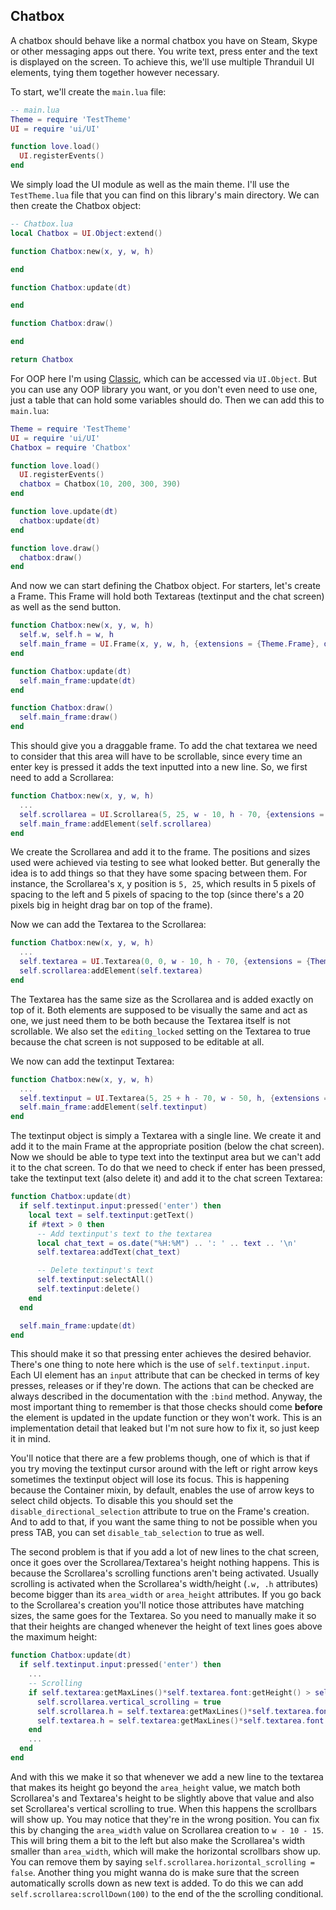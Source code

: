## Chatbox

A chatbox should behave like a normal chatbox you have on Steam, Skype or other messaging apps out there. You write text, press enter and the text is displayed on the screen. To achieve this, we'll use multiple Thranduil UI elements, tying them together however necessary.

To start, we'll create the `main.lua` file:

```lua
-- main.lua
Theme = require 'TestTheme'
UI = require 'ui/UI'

function love.load()
  UI.registerEvents()
end
```

We simply load the UI module as well as the main theme. I'll use the `TestTheme.lua` file that you can find on this library's main directory. We can then create the Chatbox object:

```lua
-- Chatbox.lua
local Chatbox = UI.Object:extend()

function Chatbox:new(x, y, w, h)

end

function Chatbox:update(dt)

end

function Chatbox:draw()

end

return Chatbox
```

For OOP here I'm using [Classic](https://github.com/rxi/classic/), which can be accessed via `UI.Object`. But you can use any OOP library you want, or you don't even need to use one, just a table that can hold some variables should do. Then we can add this to `main.lua`:

```lua
Theme = require 'TestTheme'
UI = require 'ui/UI'
Chatbox = require 'Chatbox'

function love.load()
  UI.registerEvents()
  chatbox = Chatbox(10, 200, 300, 390)
end

function love.update(dt)
  chatbox:update(dt)
end

function love.draw()
  chatbox:draw()
end
```

And now we can start defining the Chatbox object. For starters, let's create a Frame. This Frame will hold both Textareas (textinput and the chat screen) as well as the send button.

```lua
function Chatbox:new(x, y, w, h)
  self.w, self.h = w, h
  self.main_frame = UI.Frame(x, y, w, h, {extensions = {Theme.Frame}, draggable = true, drag_margin = 20})
end

function Chatbox:update(dt)
  self.main_frame:update(dt)
end

function Chatbox:draw()
  self.main_frame:draw()
end
```

This should give you a draggable frame. To add the chat textarea we need to consider that this area will have to be scrollable, since every time an enter key is pressed it adds the text inputted into a new line. So, we first need to add a Scrollarea:

```lua
function Chatbox:new(x, y, w, h)
  ...
  self.scrollarea = UI.Scrollarea(5, 25, w - 10, h - 70, {extensions = {Theme.Scrollarea}, scrollbar_button_extensions = {Theme.Button}, area_width = w - 10, area_height = h - 70, show_scrollbars = true})
  self.main_frame:addElement(self.scrollarea)
end
```

We create the Scrollarea and add it to the frame. The positions and sizes used were achieved via testing to see what looked better. But generally the idea is to add things so that they have some spacing between them. For instance, the Scrollarea's x, y position is `5, 25`, which results in 5 pixels of spacing to the left and 5 pixels of spacing to the top (since there's a 20 pixels big in height drag bar on top of the frame).

Now we can add the Textarea to the Scrollarea:

```lua
function Chatbox:new(x, y, w, h)
  ...
  self.textarea = UI.Textarea(0, 0, w - 10, h - 70, {extensions = {Theme.Textarea}, text_margin = 5, editing_locked = true})
  self.scrollarea:addElement(self.textarea)
end
```

The Textarea has the same size as the Scrollarea and is added exactly on top of it. Both elements are supposed to be visually the same and act as one, we just need them to be both because the Textarea itself is not scrollable. We also set the `editing_locked` setting on the Textarea to true because the chat screen is not supposed to be editable at all.

We now can add the textinput Textarea:

```lua
function Chatbox:new(x, y, w, h)
  ...
  self.textinput = UI.Textarea(5, 25 + h - 70, w - 50, h, {extensions = {Theme.Textarea}, single_line = true, text_margin = 4})
  self.main_frame:addElement(self.textinput)
end
```

The textinput object is simply a Textarea with a single line. We create it and add it to the main Frame at the appropriate position (below the chat screen). Now we should be able to type text into the textinput area but we can't add it to the chat screen. To do that we need to check if enter has been pressed, take the textinput text (also delete it) and add it to the chat screen Textarea:

```lua
function Chatbox:update(dt)
  if self.textinput.input:pressed('enter') then
    local text = self.textinput:getText()
    if #text > 0 then
      -- Add textinput's text to the textarea
      local chat_text = os.date("%H:%M") .. ': ' .. text .. '\n'
      self.textarea:addText(chat_text)

      -- Delete textinput's text
      self.textinput:selectAll()
      self.textinput:delete()
    end
  end

  self.main_frame:update(dt)
end
```

This should make it so that pressing enter achieves the desired behavior. There's one thing to note here which is the use of `self.textinput.input`. Each UI element has an `input` attribute that can be checked in terms of key presses, releases or if they're down. The actions that can be checked are always described in the documentation with the `:bind` method. Anyway, the most important thing to remember is that those checks should come **before** the element is updated in the update function or they won't work. This is an implementation detail that leaked but I'm not sure how to fix it, so just keep it in mind.

You'll notice that there are a few problems though, one of which is that if you try moving the textinput cursor around with the left or right arrow keys sometimes the textinput object will lose its focus. This is happening because the Container mixin, by default, enables the use of arrow keys to select child objects. To disable this you should set the `disable_directional_selection` attribute to true on the Frame's creation. And to add to that, if you want the same thing to not be possible when you press TAB, you can set `disable_tab_selection` to true as well.

The second problem is that if you add a lot of new lines to the chat screen, once it goes over the Scrollarea/Textarea's height nothing happens. This is because the Scrollarea's scrolling functions aren't being activated. Usually scrolling is activated when the Scrollarea's width/height (`.w, .h` attributes) become bigger than its `area_width` or `area_height` attributes. If you go back to the Scrollarea's creation you'll notice those attributes have matching sizes, the same goes for the Textarea. So you need to manually make it so that their heights are changed whenever the height of text lines goes above the maximum height:

```lua
function Chatbox:update(dt)
  if self.textinput.input:pressed('enter') then
    ...
    -- Scrolling
    if self.textarea:getMaxLines()*self.textarea.font:getHeight() > self.scrollarea.area_height then
      self.scrollarea.vertical_scrolling = true
      self.scrollarea.h = self.textarea:getMaxLines()*self.textarea.font:getHeight() + 4*self.textarea.text_margin
      self.textarea.h = self.textarea:getMaxLines()*self.textarea.font:getHeight() + 4*self.textarea.text_margin
    end
    ...
  end
end
```

And with this we make it so that whenever we add a new line to the textarea that makes its height go beyond the `area_height` value, we match both Scrollarea's and Textarea's height to be slightly above that value and also set Scrollarea's vertical scrolling to true. When this happens the scrollbars will show up. You may notice that they're in the wrong position. You can fix this by changing the `area_width` value on Scrollarea creation to `w - 10 - 15`. This will bring them a bit to the left but also make the Scrollarea's width smaller than `area_width`, which will make the horizontal scrollbars show up. You can remove them by saying `self.scrollarea.horizontal_scrolling = false`. Another thing you might wanna do is make sure that the screen automatically scrolls down as new text is added. To do this we can add `self.scrollarea:scrollDown(100)` to the end of the the scrolling conditional.
